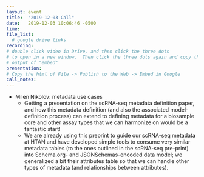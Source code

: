```yaml
---
layout: event
title:  "2019-12-03 Call"
date:   2019-12-03 10:06:46 -0500
time:
file_list:
  # google drive links
recording:
# double click video in Drive, and then click the three dots
# to open in a new window.  Then click the three dots again and copy the
# output of "embed"
presentation:
# Copy the html of File -> Publish to the Web -> Embed in Google
call_notes:
---
```

- Milen Nikolov: metadata use cases
  - Getting a presentation on the scRNA-seq metadata definition paper, and how this metadata definition (and also the associated model-definition process) can extend to defining metadata for a biosample core and other assay types that we can harmonize on would be a fantastic start!
  - We are already using this preprint to guide our scRNA-seq metadata at HTAN and have developed simple tools to consume very similar metadata tables (to the ones outlined in the scRNA-seq pre-print) into Schema.org- and JSONSchemas-encoded data model; we generalized a bit their attributes table so that we can handle other types of metadata (and relationships between attributes).
